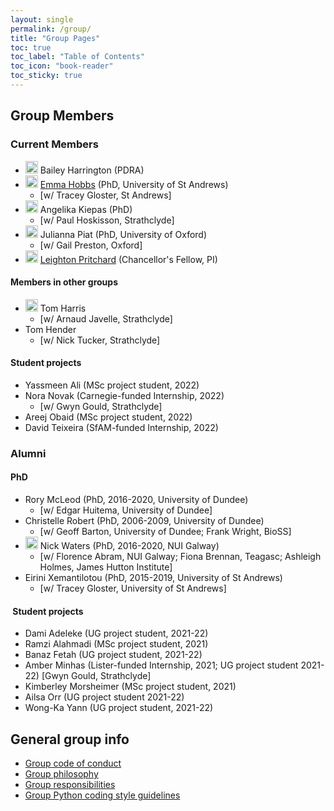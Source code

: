 ```yaml
---
layout: single
permalink: /group/
title: "Group Pages"
toc: true
toc_label: "Table of Contents"
toc_icon: "book-reader"
toc_sticky: true
---
```


## Group Members

### Current Members

- <img src="https://github.com/baileythegreen.png" alt="GitHub avatar for @baileythegreen" width="20"> Bailey Harrington (PDRA)
- <img src="https://github.com/hobnobmancer.png" alt="GitHub avatar for @hobnobmancer" width="20"> [Emma Hobbs](/group/bios/emma_h) (PhD, University of St Andrews)
    - [w/ Tracey Gloster, St Andrews]
- <img src="https://github.com/kiepczi.png" alt="GitHub avatar for @kiepczi" width="20"> Angelika Kiepas (PhD)
    - [w/ Paul Hoskisson, Strathclyde]
- <img src="https://github.com/JuliannaPiat.png" alt="GitHub avatar for @JuliannaPiat" width="20"> Julianna Piat (PhD, University of Oxford)
    - [w/ Gail Preston, Oxford]
- <img src="https://github.com/widdowquinn.png" alt="GitHub avatar for @widdowquinn" width="20"> [Leighton Pritchard](/group/bios/leighton) (Chancellor's Fellow, PI)

#### Members in other groups

- <img src="https://github.com/tharis.png" alt="GitHub avatar for @tharis" width="20"> Tom Harris
    - [w/ Arnaud Javelle, Strathclyde]
- Tom Hender
    - [w/ Nick Tucker, Strathclyde]

#### Student projects

- Yassmeen Ali (MSc project student, 2022)
- Nora Novak (Carnegie-funded Internship, 2022)
    - [w/ Gwyn Gould, Strathclyde]
- Areej Obaid (MSc project student, 2022)
- David Teixeira (SfAM-funded Internship, 2022)

### Alumni

#### PhD

- Rory McLeod (PhD, 2016-2020, University of Dundee)
    - [w/ Edgar Huitema, University of Dundee]
- Christelle Robert (PhD, 2006-2009, University of Dundee)
    - [w/ Geoff Barton, University of Dundee; Frank Wright, BioSS]
- <img src="https://github.com/nickp60.png" alt="GitHub avatar for @nickp60" width="20"> Nick Waters (PhD, 2016-2020, NUI Galway)
    - [w/ Florence Abram, NUI Galway; Fiona Brennan, Teagasc; Ashleigh Holmes, James Hutton Institute]
- Eirini Xemantilotou (PhD, 2015-2019, University of St Andrews)
    - [w/ Tracey Gloster, University of St Andrews]

####  Student projects

- Dami Adeleke (UG project student, 2021-22)
- Ramzi Alahmadi (MSc project student, 2021)
- Banaz Fetah (UG project student, 2021-22)
- Amber Minhas (Lister-funded Internship, 2021; UG project student 2021-22) [Gwyn Gould, Strathclyde]
- Kimberley Morsheimer (MSc project student, 2021)
- Ailsa Orr (UG project student 2021-22)
- Wong-Ka Yann (UG project student, 2021-22)

## General group info

- [Group code of conduct](/group/code_of_conduct)
- [Group philosophy](/group/philosophy)
- [Group responsibilities](/group/responsibilities)
- [Group Python coding style guidelines](/group/python_style)
